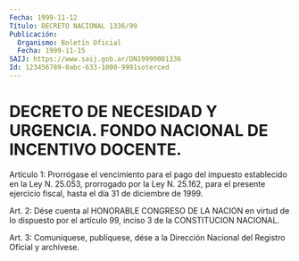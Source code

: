 ```yaml
---
Fecha: 1999-11-12
Título: DECRETO NACIONAL 1336/99
Publicación:
  Organismo: Boletín Oficial
  Fecha: 1999-11-15
SAIJ: https://www.saij.gob.ar/DN19990001336
Id: 123456789-0abc-633-1000-9991soterced
---
```

# DECRETO DE NECESIDAD Y URGENCIA. FONDO NACIONAL DE INCENTIVO DOCENTE.

<a id="1"></a>
Artículo  1:  Prorrógase el vencimiento para el pago del impuesto establecido en la  Ley  N. 25.053,  prorrogado por la Ley N. 25.162, para el presente ejercicio fiscal, hasta el día 31 de diciembre de 1999.

<a id="2"></a>
Art. 2: Dése cuenta al HONORABLE CONGRESO  DE LA NACION en virtud de  lo  dispuesto por el artículo 99, inciso 3 de  la  CONSTITUCION NACIONAL.

<a id="3"></a>
Art. 3: Comuníquese, publíquese, dése a la Dirección Nacional del Registro Oficial y archívese.